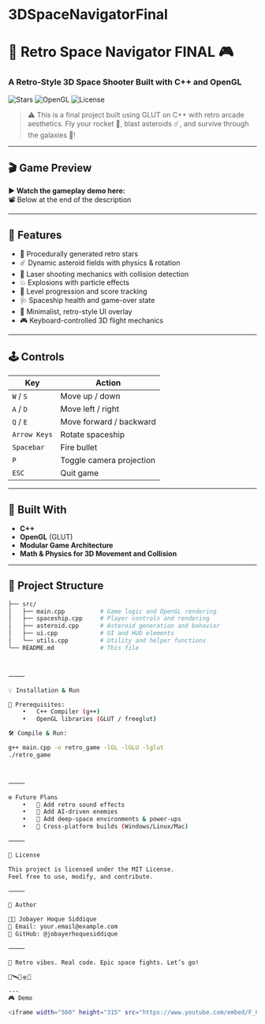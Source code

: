# 3DSpaceNavigatorFinal

# 🚀 Retro Space Navigator FINAL 🎮  
### A Retro-Style 3D Space Shooter Built with C++ and OpenGL  
![Stars](https://img.shields.io/badge/Language-C++-blue.svg) ![OpenGL](https://img.shields.io/badge/Graphics-OpenGL-orange.svg) ![License](https://img.shields.io/badge/License-MIT-green.svg)

> ⚠️ This is a final project built using GLUT on C++ with retro arcade aesthetics. Fly your rocket 🚀, blast asteroids ☄️, and survive through the galaxies 🌌!

---

## 🎬 Game Preview  
**▶️ Watch the gameplay demo here:**  
📽️ Below at the end of the description

---

## 🧠 Features
- 🌟 Procedurally generated retro stars
- ☄️ Dynamic asteroid fields with physics & rotation
- 🔫 Laser shooting mechanics with collision detection
- 💥 Explosions with particle effects
- 🔁 Level progression and score tracking
- 🩺 Spaceship health and game-over state
- 💚 Minimalist, retro-style UI overlay
- 🎮 Keyboard-controlled 3D flight mechanics

---

## 🕹️ Controls

| Key | Action |
|-----|--------|
| `W` / `S` | Move up / down |
| `A` / `D` | Move left / right |
| `Q` / `E` | Move forward / backward |
| `Arrow Keys` | Rotate spaceship |
| `Spacebar` | Fire bullet |
| `P` | Toggle camera projection |
| `ESC` | Quit game |

---

## 🧱 Built With

- **C++**
- **OpenGL** (GLUT)
- **Modular Game Architecture**
- **Math & Physics for 3D Movement and Collision**

---

## 📁 Project Structure

```bash
├── src/
│   ├── main.cpp          # Game logic and OpenGL rendering
│   ├── spaceship.cpp     # Player controls and rendering
│   ├── asteroid.cpp      # Asteroid generation and behavior
│   ├── ui.cpp            # UI and HUD elements
│   └── utils.cpp         # Utility and helper functions
└── README.md             # This file



⸻

💡 Installation & Run

🔧 Prerequisites:
	•	C++ Compiler (g++)
	•	OpenGL libraries (GLUT / freeglut)

🛠️ Compile & Run:

g++ main.cpp -o retro_game -lGL -lGLU -lglut
./retro_game



⸻

⚙️ Future Plans
	•	🎵 Add retro sound effects
	•	🧠 Add AI-driven enemies
	•	🌌 Add deep-space environments & power-ups
	•	🧪 Cross-platform builds (Windows/Linux/Mac)

⸻

📃 License

This project is licensed under the MIT License.
Feel free to use, modify, and contribute.

⸻

🙌 Author

👨‍🚀 Jobayer Hoque Siddique
📧 Email: your.email@example.com
🔗 GitHub: @jobayerhoquesiddique

⸻

🧠 Retro vibes. Real code. Epic space fights. Let’s go!

🚀🛰️🌠🛸✨

---
🎮 Demo

<iframe width="560" height="315" src="https://www.youtube.com/embed/F_8Aa-BqC0Y?si=c2HUCzDyi8coNR8f" title="YouTube video player" frameborder="0" allow="accelerometer; autoplay; clipboard-write; encrypted-media; gyroscope; picture-in-picture; web-share" referrerpolicy="strict-origin-when-cross-origin" allowfullscreen></iframe>
